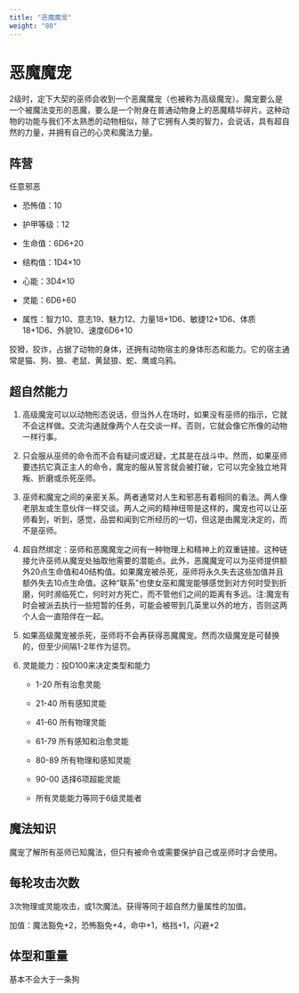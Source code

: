 ```yaml
---
title: "恶魔魔宠"
weight: "80"
---
```

# 恶魔魔宠

2级时，定下大契的巫师会收到一个恶魔魔宠（也被称为高级魔宠）。魔宠要么是一个被魔法变形的恶魔，要么是一个附身在普通动物身上的恶魔精华碎片。这种动物的功能与我们不太熟悉的动物相似，除了它拥有人类的智力，会说话，具有超自然的力量，并拥有自己的心灵和魔法力量。

## 阵营

任意邪恶

- 恐怖值：10

- 护甲等级：12

- 生命值：6D6+20

- 结构值：1D4×10

- 心能：3D4×10

- 灵能：6D6+60

- 属性：智力10、意志19、魅力12、力量18+1D6、敏捷12+1D6、体质18+1D6、外貌10、速度6D6+10


狡猾，狡诈，占据了动物的身体，还拥有动物宿主的身体形态和能力。它的宿主通常是猫、狗、狼、老鼠、黄鼠狼、蛇、鹰或乌鸦。

## 超自然能力

1. 高级魔宠可以以动物形态说话，但当外人在场时，如果没有巫师的指示，它就不会这样做。交流沟通就像两个人在交谈一样。否则，它就会像它所像的动物一样行事。

2. 只会服从巫师的命令而不会有疑问或迟疑，尤其是在战斗中。然而，如果巫师要违抗它真正主人的命令，魔宠的服从誓言就会被打破，它可以完全独立地背叛、折磨或杀死巫师。

3. 巫师和魔宠之间的亲密关系。两者通常对人生和邪恶有着相同的看法。两人像老朋友或生意伙伴一样交谈。两人之间的精神纽带是这样的，魔宠也可以让巫师看到，听到，感觉，品尝和闻到它所经历的一切，但这是由魔宠决定的，而不是巫师。

4. 超自然绑定：巫师和恶魔魔宠之间有一种物理上和精神上的双重链接。这种链接允许巫师从魔宠处抽取他需要的潜能点。此外，恶魔魔宠可以为巫师提供额外20点生命值和40结构值。如果魔宠被杀死，巫师将永久失去这些加值并且额外失去10点生命值。这种“联系”也使女巫和魔宠能够感觉到对方何时受到折磨，何时濒临死亡，何时对方死亡，而不管他们之间的距离有多远。注:魔宠有时会被派去执行一些短暂的任务，可能会被带到几英里以外的地方，否则这两个人会一直陪伴在一起。

5. 如果高级魔宠被杀死，巫师将不会再获得恶魔魔宠。然而次级魔宠是可替换的，但至少间隔1-2年作为惩罚。

6. 灵能能力：投D100来决定类型和能力

   - 1-20 所有治愈灵能

   - 21-40 所有感知灵能

   - 41-60 所有物理灵能

   - 61-79 所有感知和治愈灵能

   - 80-89 所有物理和感知灵能

   - 90-00 选择6项超能灵能

   - 所有灵能能力等同于6级灵能者

## 魔法知识

魔宠了解所有巫师已知魔法，但只有被命令或需要保护自己或巫师时才会使用。

## 每轮攻击次数

3次物理或灵能攻击，或1次魔法。获得等同于超自然力量属性的加值。

加值：魔法豁免+2，恐怖豁免+4，命中+1，格挡+1，闪避+2

## 体型和重量

基本不会大于一条狗
